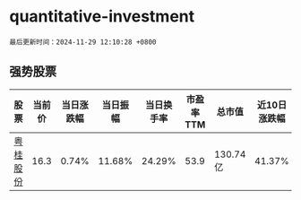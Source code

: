 # quantitative-investment

`最后更新时间：2024-11-29 12:10:28 +0800`

## 强势股票

|股票|当前价|当日涨跌幅|当日振幅|当日换手率|市盈率TTM|总市值|近10日涨跌幅|
|----|----|----|----|----|----|----|----|
|[粤桂股份](https://xueqiu.com/S/SZ000833)|16.3|0.74%|11.68%|24.29%|53.9|130.74亿|41.37%|
